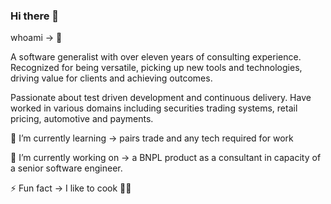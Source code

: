 ### Hi there 👋

whoami -> 👨

A software generalist with over eleven years of consulting experience. 
Recognized for being versatile, picking up new tools and technologies, driving value for clients and achieving outcomes.

Passionate about test driven development and continuous delivery. Have worked in various domains including securities trading systems, retail pricing, automotive and payments.

🌱 I’m currently learning -> pairs trade and any tech required for work

🔭 I’m currently working on -> a BNPL product as a consultant in capacity of a senior software engineer.

⚡ Fun fact -> I like to cook 👨‍🍳


<!--
**gauravthadani/gauravthadani** is a ✨ _special_ ✨ repository because its `README.md` (this file) appears on your GitHub profile.

Here are some ideas to get you started:

- 🔭 I’m currently working on ...
- 🌱 I’m currently learning ...
- 👯 I’m looking to collaborate on ...
- 🤔 I’m looking for help with ...
- 💬 Ask me about ...
- 📫 How to reach me: ...
- 😄 Pronouns: ...
- ⚡ Fun fact: ...
-->
